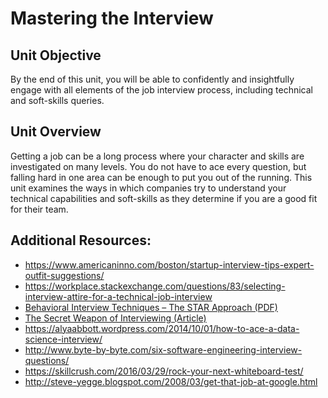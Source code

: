 # Mastering the Interview

## Unit Objective

By the end of this unit, you will be able to confidently and insightfully engage with all elements of the job interview process, including technical and soft-skills queries. 

## Unit Overview

Getting a job can be a long process where your character and skills are investigated on many levels. You do not have to ace every question, but falling hard in one area can be enough to put you out of the running. This unit examines the ways in which companies try to understand your technical capabilities and soft-skills as they determine if you are a good fit for their team. 

## Additional Resources:
* https://www.americaninno.com/boston/startup-interview-tips-expert-outfit-suggestions/
* https://workplace.stackexchange.com/questions/83/selecting-interview-attire-for-a-technical-job-interview
* [Behavioral Interview Techniques – The STAR Approach (PDF)](https://careerservices.wayne.edu/behavioralinterviewinfo.pdf)
* [The Secret Weapon of Interviewing (Article)](http://www.thestaffingstream.com/2012/12/05/the-secret-weapon-of-interviewing/)
* https://alyaabbott.wordpress.com/2014/10/01/how-to-ace-a-data-science-interview/
* http://www.byte-by-byte.com/six-software-engineering-interview-questions/
* https://skillcrush.com/2016/03/29/rock-your-next-whiteboard-test/
* http://steve-yegge.blogspot.com/2008/03/get-that-job-at-google.html


